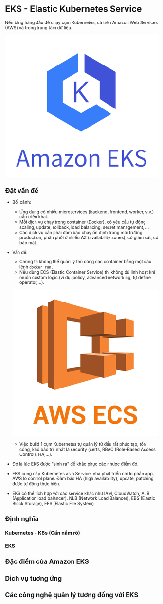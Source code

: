 # EKS - Elastic Kubernetes Service 

Nền tảng hàng đầu để chạy cụm Kubernetes, cả trên  Amazon Web Services (AWS) và trong trung tâm dữ liệu.

![AWS EKS](/asset/aws-eks-logo.png)

## Đặt vấn đề 

- Bối cảnh:
    - Ứng dụng có nhiều microservices (backend, frontend, worker, v.v.) cần triển khai.
    - Mỗi dịch vụ chạy trong container (Docker), có yêu cầu tự động scaling, update, rollback, load balancing, secret management, ...
    - Các dịch vụ cần phải đảm bảo chạy ổn định trong môi trường production, phân phối ở nhiều AZ (availability zones), có giám sát, có bảo mật.

- Vấn đề:
    - Chúng ta không thể quản lý thủ công các container bằng một câu lệnh `docker run.`
    - Nếu dùng ECS (Elastic Container Service) thì không đủ linh hoạt khi muốn custom logic (ví dụ: policy, advanced networking, tự define operator,...).

    ![Amazon Elastic Container Server](/asset/ecs-logo.webp)

    - Việc build 1 cụm Kubernetes tự quản lý từ đầu rất phức tạp, tốn công, khó bảo trì, nhất là security (certs, RBAC (Role-Based Access Control), HA,...).

- Đó là lúc EKS được "sinh ra" để khắc phục các nhược điểm đó. 

- EKS cung cấp Kubernetes as a Service, nhà phát triển chỉ lo phần app, AWS lo control plane. Đảm bảo HA (high availability), update, patching được tự động thực hiện.

- EKS có thể tích hợp với các service khác như IAM, CloudWatch, ALB (Application load balancer). NLB (Network Load Balancer), EBS (Elastic Block Storage), EFS (Elastic File System)

## Định nghĩa


### Kubernetes  - K8s (Cần nắm rõ)

### EKS 

## Đặc điểm của Amazon EKS

## Dich vụ tương ứng



## Các công nghệ quản lý tương đồng với EKS